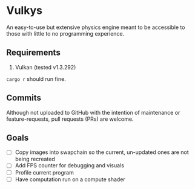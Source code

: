 # Vulkys

An easy-to-use but extensive physics engine meant to be accessible to those with little to no programming experience.

## Requirements

1. Vulkan (tested v1.3.292)

`cargo r` should run fine.

## Commits

Although not uploaded to GitHub with the intention of maintenance or feature-requests, pull requests (PRs) are welcome.

## Goals

- [ ] Copy images into swapchain so the current, un-updated ones are not being recreated
- [ ] Add FPS counter for debugging and visuals
- [ ] Profile current program
- [ ] Have computation run on a compute shader
